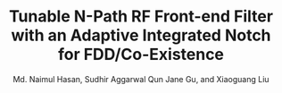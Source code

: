 ---
type: conference
title: Tunable N-Path RF Front-end Filter with an Adaptive Integrated Notch for FDD/Co-Existence
author: Md. Naimul Hasan, Sudhir Aggarwal Qun Jane Gu, and Xiaoguang Liu
journal:
volume:
number:
year: 2015
month: Aug.
doi: 10.1109/MWSCAS.2015.7282050
pages:
publisher:
booktitle: IEEE International Midwest Symposium on Circuits and Systems (MWSCAS)
note:
sort_key: 201508
topic: n-path
bib_key: mnhasan2015
---